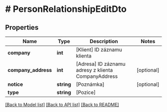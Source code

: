 # # PersonRelationshipEditDto

## Properties

Name | Type | Description | Notes
------------ | ------------- | ------------- | -------------
**company** | **int** | [Klient] ID záznamu klienta |
**company_address** | **int** | [Adresa] ID záznamu adresy z klienta CompanyAddress | [optional]
**notice** | **string** | [Poznámka] | [optional]
**type** | **string** | [Pozice] |

[[Back to Model list]](../../README.md#models) [[Back to API list]](../../README.md#endpoints) [[Back to README]](../../README.md)
